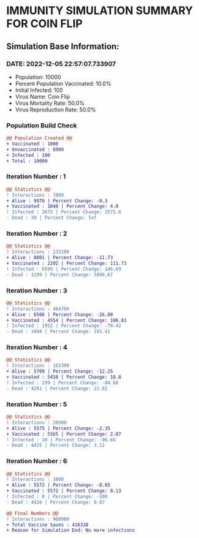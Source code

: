 # IMMUNITY SIMULATION SUMMARY FOR COIN FLIP

## Simulation Base Information:
### DATE: 2022-12-05 22:57:07.733907
+ Population: 10000
+ Percent Population Vaccinated: 10.0%
+ Initial Infected: 100
+ Virus Name: Coin Flip
+ Virus Mortality Rate: 50.0%
+ Virus Reproduction Rate: 50.0%
### Population Build Check
```diff
@@ Population Created @@
+ Vaccinated : 1000
+ Unvaccinated : 8900
+ Infected : 100
+ Total : 10000
```
### Iteration Number : 1
```diff
@@ Statistics @@
! Interactions : 7000
+ Alive : 9970 | Percent Change: -0.3
+ Vaccinated : 1040 | Percent Change: 4.0
! Infected : 2675 | Percent Change: 2575.0
- Dead : 30 | Percent Change: Inf
```
### Iteration Number : 2
```diff
@@ Statistics @@
! Interactions : 233100
+ Alive : 8801 | Percent Change: -11.73
+ Vaccinated : 2202 | Percent Change: 111.73
! Infected : 6599 | Percent Change: 146.69
- Dead : 1199 | Percent Change: 3896.67
```
### Iteration Number : 3
```diff
@@ Statistics @@
! Interactions : 464700
+ Alive : 6506 | Percent Change: -26.08
+ Vaccinated : 4554 | Percent Change: 106.81
! Infected : 1952 | Percent Change: -70.42
- Dead : 3494 | Percent Change: 191.41
```
### Iteration Number : 4
```diff
@@ Statistics @@
! Interactions : 165300
+ Alive : 5709 | Percent Change: -12.25
+ Vaccinated : 5410 | Percent Change: 18.8
! Infected : 299 | Percent Change: -84.68
- Dead : 4291 | Percent Change: 22.81
```
### Iteration Number : 5
```diff
@@ Statistics @@
! Interactions : 28900
+ Alive : 5575 | Percent Change: -2.35
+ Vaccinated : 5565 | Percent Change: 2.87
! Infected : 10 | Percent Change: -96.66
- Dead : 4425 | Percent Change: 3.12
```
### Iteration Number : 6
```diff
@@ Statistics @@
! Interactions : 1000
+ Alive : 5572 | Percent Change: -0.05
+ Vaccinated : 5572 | Percent Change: 0.13
! Infected : 0 | Percent Change: -100
- Dead : 4428 | Percent Change: 0.07
```
```diff
@@ Final Numbers @@
! Interactions : 900000
+ Total Vaccine Saves : 416328
+ Reason for Simulation End: No more infections
```

